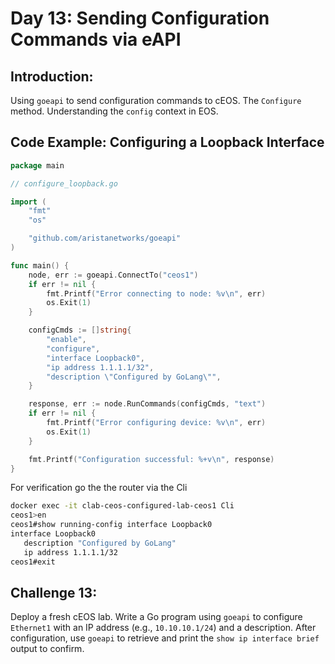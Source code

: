 # **Day 13: Sending Configuration Commands via eAPI**

## **Introduction:** 
Using `goeapi` to send configuration commands to cEOS. The `Configure` method. Understanding the `config` context in EOS.

## **Code Example: Configuring a Loopback Interface**

```go
package main

// configure_loopback.go

import (
	"fmt"
	"os"

	"github.com/aristanetworks/goeapi"
)

func main() {
	node, err := goeapi.ConnectTo("ceos1")
	if err != nil {
		fmt.Printf("Error connecting to node: %v\n", err)
		os.Exit(1)
	}

	configCmds := []string{
		"enable",
		"configure",
		"interface Loopback0",
		"ip address 1.1.1.1/32",
		"description \"Configured by GoLang\"",
	}

	response, err := node.RunCommands(configCmds, "text")
	if err != nil {
		fmt.Printf("Error configuring device: %v\n", err)
		os.Exit(1)
	}

	fmt.Printf("Configuration successful: %+v\n", response)
}
```

For verification go the the router via the Cli
```bash
docker exec -it clab-ceos-configured-lab-ceos1 Cli
ceos1>en
ceos1#show running-config interface Loopback0
interface Loopback0
   description "Configured by GoLang"
   ip address 1.1.1.1/32
ceos1#exit
```

## **Challenge 13:** 
Deploy a fresh cEOS lab. Write a Go program using `goeapi` to configure `Ethernet1` with an IP address (e.g., `10.10.10.1/24`) and a description. After configuration, use `goeapi` to retrieve and print the `show ip interface brief` output to confirm.

